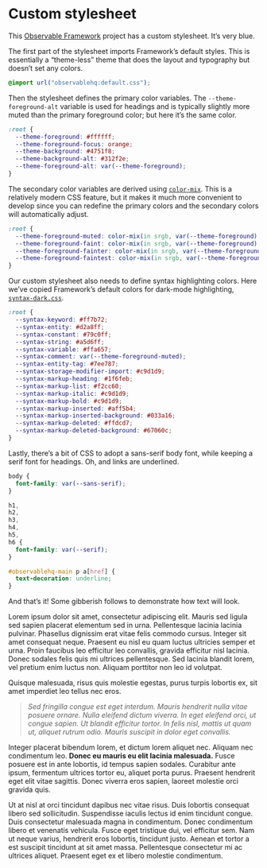 # Custom stylesheet

This [Observable Framework](https://observablehq.com/framework/) project has a custom stylesheet. It’s very blue.

The first part of the stylesheet imports Framework’s default styles. This is essentially a “theme-less” theme that does the layout and typography but doesn’t set any colors.

```css run=false
@import url("observablehq:default.css");
```

Then the stylesheet defines the primary color variables. The `--theme-foreground-alt` variable is used for headings and is typically slightly more muted than the primary foreground color; but here it’s the same color.

```css run=false
:root {
  --theme-foreground: #ffffff;
  --theme-foreground-focus: orange;
  --theme-background: #4751f8;
  --theme-background-alt: #312f2e;
  --theme-foreground-alt: var(--theme-foreground);
}
```

The secondary color variables are derived using [`color-mix`](https://developer.mozilla.org/en-US/docs/Web/CSS/color_value/color-mix). This is a relatively modern CSS feature, but it makes it much more convenient to develop since you can redefine the primary colors and the secondary colors will automatically adjust.

```css run=false
:root {
  --theme-foreground-muted: color-mix(in srgb, var(--theme-foreground) 60%, var(--theme-background));
  --theme-foreground-faint: color-mix(in srgb, var(--theme-foreground) 50%, var(--theme-background));
  --theme-foreground-fainter: color-mix(in srgb, var(--theme-foreground) 30%, var(--theme-background));
  --theme-foreground-faintest: color-mix(in srgb, var(--theme-foreground) 14%, var(--theme-background));
}
```

Our custom stylesheet also needs to define syntax highlighting colors. Here we’ve copied Framework’s default colors for dark-mode highlighting, [`syntax-dark.css`](https://github.com/observablehq/framework/blob/main/src/style/syntax-dark.css).

```css run=false
:root {
  --syntax-keyword: #ff7b72;
  --syntax-entity: #d2a8ff;
  --syntax-constant: #79c0ff;
  --syntax-string: #a5d6ff;
  --syntax-variable: #ffa657;
  --syntax-comment: var(--theme-foreground-muted);
  --syntax-entity-tag: #7ee787;
  --syntax-storage-modifier-import: #c9d1d9;
  --syntax-markup-heading: #1f6feb;
  --syntax-markup-list: #f2cc60;
  --syntax-markup-italic: #c9d1d9;
  --syntax-markup-bold: #c9d1d9;
  --syntax-markup-inserted: #aff5b4;
  --syntax-markup-inserted-background: #033a16;
  --syntax-markup-deleted: #ffdcd7;
  --syntax-markup-deleted-background: #67060c;
}
```

Lastly, there’s a bit of CSS to adopt a sans-serif body font, while keeping a serif font for headings. Oh, and links are underlined.

```css run=false
body {
  font-family: var(--sans-serif);
}

h1,
h2,
h3,
h4,
h5,
h6 {
  font-family: var(--serif);
}

#observablehq-main p a[href] {
  text-decoration: underline;
}
```

And that’s it! Some gibberish follows to demonstrate how text will look.

Lorem ipsum dolor sit amet, consectetur adipiscing elit. Mauris sed ligula sed sapien placerat elementum sed in urna. Pellentesque lacinia lacinia pulvinar. Phasellus dignissim erat vitae felis commodo cursus. Integer sit amet consequat neque. Praesent eu nisl eu quam luctus ultricies semper et urna. Proin faucibus leo efficitur leo convallis, gravida efficitur nisl lacinia. Donec sodales felis quis mi ultrices pellentesque. Sed lacinia blandit lorem, vel pretium enim luctus non. Aliquam porttitor non leo id volutpat.

Quisque malesuada, risus quis molestie egestas, purus turpis lobortis ex, sit amet imperdiet leo tellus nec eros.

> _Sed fringilla congue est eget interdum. Mauris hendrerit nulla vitae posuere ornare. Nulla eleifend dictum viverra. In eget eleifend orci, ut congue sapien. Ut blandit efficitur tortor. In felis nisl, mattis ut quam ut, aliquet rutrum odio. Mauris suscipit in dolor eget convallis._

Integer placerat bibendum lorem, et dictum lorem aliquet nec. Aliquam nec condimentum leo. **Donec eu mauris eu elit lacinia malesuada.** Fusce posuere est in ante lobortis, id tempus sapien sodales. Curabitur ante ipsum, fermentum ultrices tortor eu, aliquet porta purus. Praesent hendrerit eget elit vitae sagittis. Donec viverra eros sapien, laoreet molestie orci gravida quis.

Ut at nisl at orci tincidunt dapibus nec vitae risus. Duis lobortis consequat libero sed sollicitudin. Suspendisse iaculis lectus id enim tincidunt congue. Duis consectetur malesuada magna in condimentum. Donec condimentum libero et venenatis vehicula. Fusce eget tristique dui, vel efficitur sem. Nam ut neque varius, hendrerit eros lobortis, tincidunt justo. Aenean et tortor a est suscipit tincidunt at sit amet massa. Pellentesque consectetur mi ac ultrices aliquet. Praesent eget ex et libero molestie condimentum.
